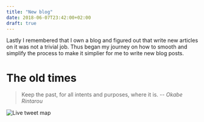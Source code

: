 ```yaml
---
title: "New blog"
date: 2018-06-07T23:42:00+02:00
draft: true
---
```


Lastly I remembered that I own a blog and figured out that write new articles on it was not a trivial job. Thus began my journey on how to smooth and simplify the process to make it simplier for me to write new blog posts. 

<!--more-->

# The old times

> Keep the past, for all intents and purposes, where it is.
> -- *Okabe Rintarou*



![Live tweet map](/img/blog/old.jpg)